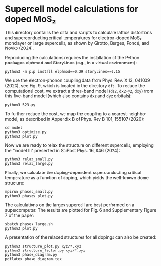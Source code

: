 # Supercell model calculations for doped MoS₂

This directory contains the data and scripts to calculate lattice distortions
and superconducting critical temperatures for electron-doped MoS₂ monolayer on
large supercells, as shown by Girotto, Berges, Poncé, and Novko (2024).

Reproducing the calculations requires the installation of the Python packages
elphmod and StoryLines (e.g., in a virtual environment):

    python3 -m pip install elphmod==0.29 storylines==0.15

We use the electron-phonon coupling data from Phys. Rev. X 13, 041009 (2023),
see Fig. 9, which is located in the directory `dft`. To reduce the computational
cost, we extract a three-band model (`dz2`, `dx2-y2`, `dxy`) from this five-band
model (which also contains `dxz` and `dyz` orbitals):

    python3 523.py

To further reduce the cost, we map the coupling to a nearest-neighbor model, as
described in Appendix B of Phys. Rev B 101, 155107 (2020):

    cd model
    python3 optimize.py
    python3 plot.py

Now we are ready to relax the structure on different supercells, employing the
“model III” presented in SciPost Phys. 16, 046 (2024):

    python3 relax_small.py
    python3 relax_large.py

Finally, we calculate the doping-dependent superconducting critical temperature
as a function of doping, which yields the well-known dome structure:

    mpirun phases_small.py
    python3 phases_plot.py

The calculations on the larges supercell are best performed on a supercomputer.
The results are plotted for Fig. 6 and Supplementary Figure 7 of the paper:

    sbatch phases_large.sh
    python3 plot.py

A presentation of the relaxed structures for all dopings can also be created:

    python3 structure_plot.py xyz/*.xyz
    python3 structure_factor.py xyz/*.xyz
    python3 phase_diagram.py
    pdflatex phase_diagram.tex

